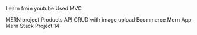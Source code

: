 Learn from youtube
Used MVC

MERN project
Products API CRUD with image upload Ecommerce Mern App Mern Stack Project 14
